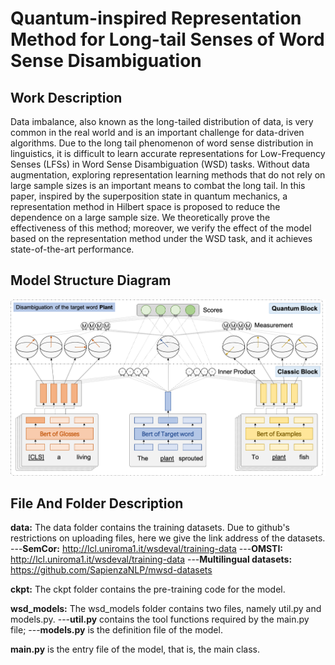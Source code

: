 # Quantum-inspired Representation Method for Long-tail Senses of Word Sense Disambiguation


## Work Description
Data imbalance, also known as the long-tailed distribution of data, is very common in the real world and is an important challenge for data-driven algorithms. Due to the long tail phenomenon of word sense distribution in linguistics, it is difficult to learn accurate representations for Low-Frequency Senses (LFSs) in Word Sense Disambiguation (WSD) tasks. Without data augmentation, exploring representation learning methods that do not rely on large sample sizes is an important means to combat the long tail. In this paper, inspired by the superposition state in quantum mechanics, a representation method in Hilbert space is proposed to reduce the dependence on a large sample size. We theoretically prove the effectiveness of this method; moreover, we verify the effect of the model based on the representation method under the WSD task, and it achieves state-of-the-art performance.


## Model Structure Diagram
<img src="https://github.com/yboys0504/QR-WSD/blob/main/chart.png">


## File And Folder Description
<b>data:</b> The data folder contains the training datasets. Due to github's restrictions on uploading files, here we give the link address of the datasets.
---<b>SemCor:</b> <a href="http://lcl.uniroma1.it/wsdeval/training-data">http://lcl.uniroma1.it/wsdeval/training-data</a>
---<b>OMSTI:</b> <a href="http://lcl.uniroma1.it/wsdeval/training-data">http://lcl.uniroma1.it/wsdeval/training-data</a>
---<b>Multilingual datasets:</b> <a href="https://github.com/SapienzaNLP/mwsd-datasets">https://github.com/SapienzaNLP/mwsd-datasets</a>

<b>ckpt:</b> The ckpt folder contains the pre-training code for the model.

<b>wsd_models:</b> The wsd_models folder contains two files, namely util.py and models.py.
---<b>util.py</b> contains the tool functions required by the main.py file; 
---<b>models.py</b> is the definition file of the model.

<b>main.py</b> is the entry file of the model, that is, the main class.



